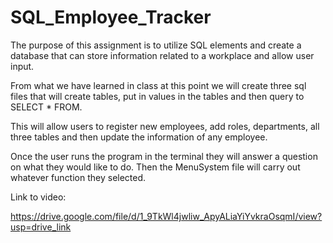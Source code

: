 # SQL_Employee_Tracker

The purpose of this assignment is to utilize SQL elements and create a database that can store information related to a workplace and allow user input.

From what we have learned in class at this point we will create three sql files that will create tables, put in values in the tables and then query to SELECT * FROM.

This will allow users to register new employees, add roles, departments, all three tables and then update the information of any employee.

Once the user runs the program in the terminal they will answer a question on what they would like to do. Then the MenuSystem file will carry out whatever function they selected.

Link to video:

https://drive.google.com/file/d/1_9TkWl4jwliw_ApyALiaYiYvkraOsqmI/view?usp=drive_link
